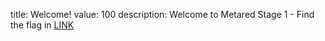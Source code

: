 title: Welcome!
value: 100
description: Welcome to Metared Stage 1 - Find the flag in <a href='https://discord.gg/dNF5QP3N59'>LINK</a>